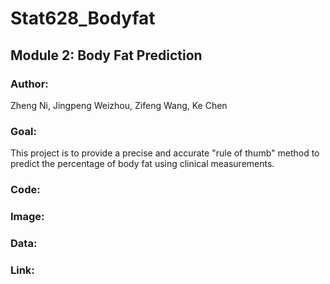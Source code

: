 # Stat628_Bodyfat
## Module 2: Body Fat Prediction 

### Author: 
Zheng Ni, Jingpeng Weizhou, Zifeng Wang, Ke Chen

### Goal:
This project is to provide a precise and accurate "rule of thumb" method to predict the percentage of body fat using clinical measurements.

### Code:


### Image:

### Data:

### Link:

